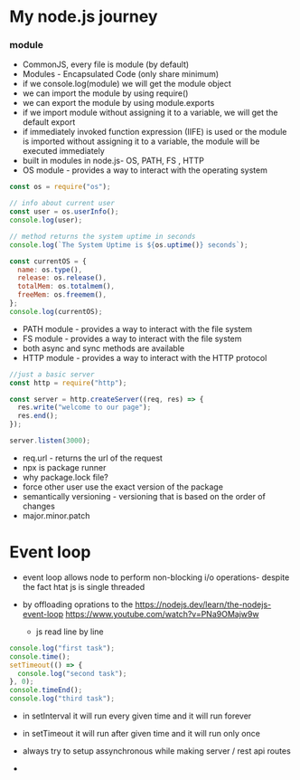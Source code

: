 # My node.js journey

### module

- CommonJS, every file is module (by default)
- Modules - Encapsulated Code (only share minimum)
- if we console.log(module) we will get the module object
- we can import the module by using require()
- we can export the module by using module.exports
- if we import module without assigning it to a variable, we will get the default export
- if immediately invoked function expression (IIFE) is used or the module is imported without assigning it to a variable, the module will be executed immediately
- built in modules in node.js- OS, PATH, FS , HTTP
- OS module - provides a way to interact with the operating system

```js
const os = require("os");

// info about current user
const user = os.userInfo();
console.log(user);

// method returns the system uptime in seconds
console.log(`The System Uptime is ${os.uptime()} seconds`);

const currentOS = {
  name: os.type(),
  release: os.release(),
  totalMem: os.totalmem(),
  freeMem: os.freemem(),
};
console.log(currentOS);
```

- PATH module - provides a way to interact with the file system
- FS module - provides a way to interact with the file system
- both async and sync methods are available
- HTTP module - provides a way to interact with the HTTP protocol

```js
//just a basic server
const http = require("http");

const server = http.createServer((req, res) => {
  res.write("welcome to our page");
  res.end();
});

server.listen(3000);
```

- req.url - returns the url of the request
- npx is package runner
- why package.lock file?
- force other user use the exact version of the package
- semantically versioning - versioning that is based on the order of changes
- major.minor.patch

# Event loop

- event loop allows node to perform non-blocking i/o operations- despite the fact htat js is single threaded
- by offloading oprations to the
  https://nodejs.dev/learn/the-nodejs-event-loop
  https://www.youtube.com/watch?v=PNa9OMajw9w

  - js read line by line

```js
console.log("first task");
console.time();
setTimeout(() => {
  console.log("second task");
}, 0);
console.timeEnd();
console.log("third task");
```

- in setInterval it will run every given time and it will run forever
- in setTimeout it will run after given time and it will run only once

- always try to setup assynchronous while making server / rest api routes

-
